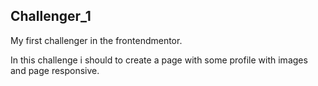 ## Challenger_1
My first challenger in the frontendmentor.

In this challenge i should to create a page with some profile with images and page responsive.
